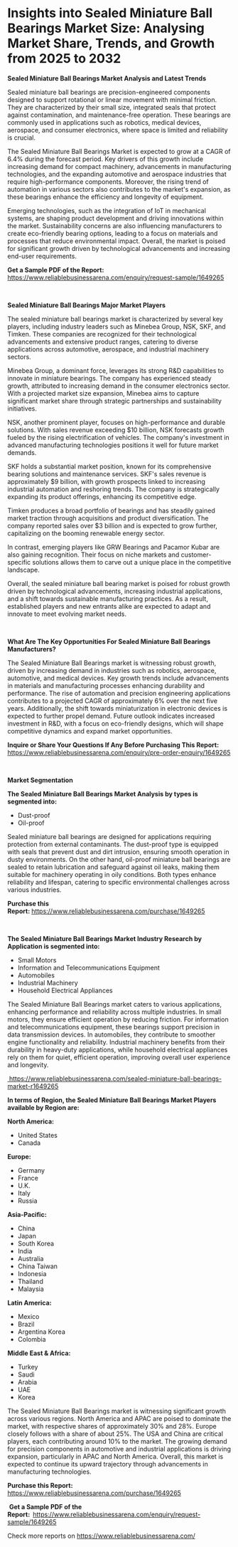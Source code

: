 <p><h1>Insights into Sealed Miniature Ball Bearings Market Size: Analysing Market Share, Trends, and Growth from 2025 to 2032</h1></p><p><strong>Sealed Miniature Ball Bearings Market Analysis and Latest Trends</strong></p>
<p><p>Sealed miniature ball bearings are precision-engineered components designed to support rotational or linear movement with minimal friction. They are characterized by their small size, integrated seals that protect against contamination, and maintenance-free operation. These bearings are commonly used in applications such as robotics, medical devices, aerospace, and consumer electronics, where space is limited and reliability is crucial.</p><p>The Sealed Miniature Ball Bearings Market is expected to grow at a CAGR of 6.4% during the forecast period. Key drivers of this growth include increasing demand for compact machinery, advancements in manufacturing technologies, and the expanding automotive and aerospace industries that require high-performance components. Moreover, the rising trend of automation in various sectors also contributes to the market's expansion, as these bearings enhance the efficiency and longevity of equipment.</p><p>Emerging technologies, such as the integration of IoT in mechanical systems, are shaping product development and driving innovations within the market. Sustainability concerns are also influencing manufacturers to create eco-friendly bearing options, leading to a focus on materials and processes that reduce environmental impact. Overall, the market is poised for significant growth driven by technological advancements and increasing end-user requirements.</p></p>
<p><strong>Get a Sample PDF of the Report:&nbsp;</strong> <a href="https://www.reliablebusinessarena.com/enquiry/request-sample/1649265?utm_campaign=1841&utm_medium=2&utm_source=Github&utm_content=ia&utm_term=26032025&utm_id=sealed-miniature-ball-bearings">https://www.reliablebusinessarena.com/enquiry/request-sample/1649265</a></p>
<p>&nbsp;</p>
<p><strong>Sealed Miniature Ball Bearings Major Market Players</strong></p>
<p><p>The sealed miniature ball bearings market is characterized by several key players, including industry leaders such as Minebea Group, NSK, SKF, and Timken. These companies are recognized for their technological advancements and extensive product ranges, catering to diverse applications across automotive, aerospace, and industrial machinery sectors.</p><p>Minebea Group, a dominant force, leverages its strong R&D capabilities to innovate in miniature bearings. The company has experienced steady growth, attributed to increasing demand in the consumer electronics sector. With a projected market size expansion, Minebea aims to capture significant market share through strategic partnerships and sustainability initiatives.</p><p>NSK, another prominent player, focuses on high-performance and durable solutions. With sales revenue exceeding $10 billion, NSK forecasts growth fueled by the rising electrification of vehicles. The company's investment in advanced manufacturing technologies positions it well for future market demands.</p><p>SKF holds a substantial market position, known for its comprehensive bearing solutions and maintenance services. SKF's sales revenue is approximately $9 billion, with growth prospects linked to increasing industrial automation and reshoring trends. The company is strategically expanding its product offerings, enhancing its competitive edge.</p><p>Timken produces a broad portfolio of bearings and has steadily gained market traction through acquisitions and product diversification. The company reported sales over $3 billion and is expected to grow further, capitalizing on the booming renewable energy sector.</p><p>In contrast, emerging players like GRW Bearings and Pacamor Kubar are also gaining recognition. Their focus on niche markets and customer-specific solutions allows them to carve out a unique place in the competitive landscape.</p><p>Overall, the sealed miniature ball bearing market is poised for robust growth driven by technological advancements, increasing industrial applications, and a shift towards sustainable manufacturing practices. As a result, established players and new entrants alike are expected to adapt and innovate to meet evolving market needs.</p></p>
<p>&nbsp;</p>
<p><strong>What Are The Key Opportunities For Sealed Miniature Ball Bearings Manufacturers?</strong></p>
<p><p>The Sealed Miniature Ball Bearings market is witnessing robust growth, driven by increasing demand in industries such as robotics, aerospace, automotive, and medical devices. Key growth trends include advancements in materials and manufacturing processes enhancing durability and performance. The rise of automation and precision engineering applications contributes to a projected CAGR of approximately 6% over the next five years. Additionally, the shift towards miniaturization in electronic devices is expected to further propel demand. Future outlook indicates increased investment in R&D, with a focus on eco-friendly designs, which will shape competitive dynamics and expand market opportunities.</p></p>
<p><strong>Inquire or Share Your Questions If Any Before Purchasing This Report:</strong> <a href="https://www.reliablebusinessarena.com/enquiry/pre-order-enquiry/1649265?utm_campaign=1841&utm_medium=2&utm_source=Github&utm_content=ia&utm_term=26032025&utm_id=sealed-miniature-ball-bearings">https://www.reliablebusinessarena.com/enquiry/pre-order-enquiry/1649265</a></p>
<p>&nbsp;</p>
<p><strong>Market Segmentation</strong></p>
<p><strong>The Sealed Miniature Ball Bearings Market Analysis by types is segmented into:</strong></p>
<p><ul><li>Dust-proof</li><li>Oil-proof</li></ul></p>
<p><p>Sealed miniature ball bearings are designed for applications requiring protection from external contaminants. The dust-proof type is equipped with seals that prevent dust and dirt intrusion, ensuring smooth operation in dusty environments. On the other hand, oil-proof miniature ball bearings are sealed to retain lubrication and safeguard against oil leaks, making them suitable for machinery operating in oily conditions. Both types enhance reliability and lifespan, catering to specific environmental challenges across various industries.</p></p>
<p><strong>Purchase this Report:&nbsp;</strong><a href="https://www.reliablebusinessarena.com/purchase/1649265?utm_campaign=1841&utm_medium=2&utm_source=Github&utm_content=ia&utm_term=26032025&utm_id=sealed-miniature-ball-bearings">https://www.reliablebusinessarena.com/purchase/1649265</a></p>
<p>&nbsp;</p>
<p><strong>The Sealed Miniature Ball Bearings Market Industry Research by Application is segmented into:</strong></p>
<p><ul><li>Small Motors</li><li>Information and Telecommunications Equipment</li><li>Automobiles</li><li>Industrial Machinery</li><li>Household Electrical Appliances</li></ul></p>
<p><p>The Sealed Miniature Ball Bearings market caters to various applications, enhancing performance and reliability across multiple industries. In small motors, they ensure efficient operation by reducing friction. For information and telecommunications equipment, these bearings support precision in data transmission devices. In automobiles, they contribute to smoother engine functionality and reliability. Industrial machinery benefits from their durability in heavy-duty applications, while household electrical appliances rely on them for quiet, efficient operation, improving overall user experience and longevity.</p></p>
<p><a href="https://www.reliablebusinessarena.com/sealed-miniature-ball-bearings-market-r1649265?utm_campaign=1841&utm_medium=2&utm_source=Github&utm_content=ia&utm_term=26032025&utm_id=sealed-miniature-ball-bearings">&nbsp;https://www.reliablebusinessarena.com/sealed-miniature-ball-bearings-market-r1649265</a></p>
<p><strong>In terms of Region, the Sealed Miniature Ball Bearings Market Players available by Region are:</strong></p>
<p>
    <p> <strong> North America: </strong>
        <ul>
            <li>United States</li>
            <li>Canada</li>
        </ul>
        </p> 
    <p> <strong> Europe: </strong>
        <ul>
            <li>Germany</li>
            <li>France</li>
            <li>U.K.</li>
            <li>Italy</li>
            <li>Russia</li>
        </ul>
        </p> 
    <p> <strong> Asia-Pacific: </strong>
        <ul>
            <li>China</li>
            <li>Japan</li>
            <li>South Korea</li>
            <li>India</li>
            <li>Australia</li>
            <li>China Taiwan</li>
            <li>Indonesia</li>
            <li>Thailand</li>
            <li>Malaysia</li>
        </ul>
        </p> 
    <p> <strong> Latin America: </strong>
        <ul>
            <li>Mexico</li>
            <li>Brazil</li>
            <li>Argentina Korea</li>
            <li>Colombia</li>
        </ul>
        </p> 
    <p> <strong> Middle East & Africa: </strong>
        <ul>
            <li>Turkey</li>
            <li>Saudi</li>
            <li>Arabia</li>
            <li>UAE</li>
            <li>Korea</li>
        </ul>
    </p>
    </p>
<p><p>The Sealed Miniature Ball Bearings market is witnessing significant growth across various regions. North America and APAC are poised to dominate the market, with respective shares of approximately 30% and 28%. Europe closely follows with a share of about 25%. The USA and China are critical players, each contributing around 10% to the market. The growing demand for precision components in automotive and industrial applications is driving expansion, particularly in APAC and North America. Overall, this market is expected to continue its upward trajectory through advancements in manufacturing technologies.</p></p>
<p><strong>Purchase this Report: </strong><a href="https://www.reliablebusinessarena.com/purchase/1649265?utm_campaign=1841&utm_medium=2&utm_source=Github&utm_content=ia&utm_term=26032025&utm_id=sealed-miniature-ball-bearings">https://www.reliablebusinessarena.com/purchase/1649265</a></p>
<p>&nbsp;<strong>Get a Sample PDF of the Report:&nbsp;&nbsp;</strong><a href="https://www.reliablebusinessarena.com/enquiry/request-sample/1649265?utm_campaign=1841&utm_medium=2&utm_source=Github&utm_content=ia&utm_term=26032025&utm_id=sealed-miniature-ball-bearings">https://www.reliablebusinessarena.com/enquiry/request-sample/1649265</a></p>
<p><strong></strong></p>
<p>Check more reports on <a href="https://www.reliablebusinessarena.com/?utm_campaign=1841&utm_medium=2&utm_source=Github&utm_content=ia&utm_term=26032025&utm_id=sealed-miniature-ball-bearings">https://www.reliablebusinessarena.com/</a></p>